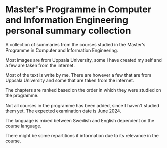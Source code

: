 # Master's Programme in Computer and Information Engineering personal summary collection
A collection of summaries from the courses studied in the Master's Programme in Computer and 
Information Engineering. 

Most images are from Uppsala University, some I have created my self and a few are taken 
from the internet.

Most of the text is write by me. There are however a few that are from Uppsala University
and some that are taken from the internet. 

The chapters are ranked based on the order in which they were studied on the programme.

Not all courses in the programme has been added, since I haven't studied them yet. 
The expected examination date is June 2024.

The language is mixed between Swedish and English dependent on the course language.

There might be some repartitions if information due to its relevance in the course.
